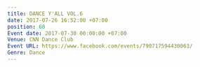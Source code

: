 ```yaml
---
title: DANCE Y'ALL VOL.6
date: 2017-07-26 16:52:00 +07:00
position: 60
Event date: 2017-07-30 00:00:00 +07:00
Venue: CNN Dance Club
Event URL: https://www.facebook.com/events/790717594430063/
Genre: Dance
---
```


